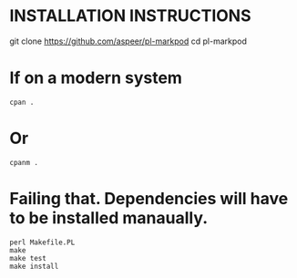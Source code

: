 # INSTALLATION INSTRUCTIONS #

git clone https://github.com/aspeer/pl-markpod
cd pl-markpod

# If on a modern system
`cpan .`

# Or
`cpanm .`

# Failing that. Dependencies will have to be installed manaually.
```
perl Makefile.PL
make
make test
make install
```
